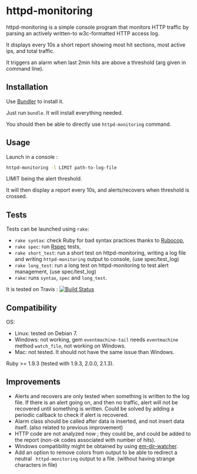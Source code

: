 httpd-monitoring
================
httpd-monitoring is a simple console program that monitors HTTP traffic by parsing an actively written-to w3c-formatted HTTP access log.

It displays every 10s a short report showing most hit sections, most active ips, and total traffic.

It triggers an alarm when last 2min hits are above a threshold (arg given in command line).

## Installation

Use [Bundler](http://bundler.io) to install it.

Just run `bundle`. It will install everything needed.

You should then be able to directly use `httpd-monitoring` command.

## Usage

Launch in a console :

```bash
httpd-monitoring -l LIMIT path-to-log-file
```

LIMIT being the alert threshold.

It will then display a report every 10s, and alerts/recovers when threshold is crossed.

## Tests

Tests can be launched using `rake`:
- `rake syntax`: check Ruby for bad syntax practices thanks to [Rubocop](https://github.com/bbatsov/rubocop),
- `rake spec`: run [Rspec](http://rspec.info) tests,
- `rake short_test`: run a short test on httpd-monitoring, writing a log file and writing `httpd-monitoring` output to console, (use spec/test_log)
- `rake long_test`: run a long test on httpd-monitoring to test alert management, (use spec/test_log)
- `rake`: runs `syntax`, `spec` and `long_test`.

It is tested on Travis : [![Build Status](https://travis-ci.org/degemer/httpd-monitoring.svg?branch=master)](https://travis-ci.org/degemer/httpd-monitoring)

## Compatibility

OS:
- Linux: tested on Debian 7.
- Windows: not working, gem `eventmachine-tail` needs `eventmachine` method `watch_file`, not working on Windows.
- Mac: not tested. It should not have the same issue than Windows.

Ruby >= 1.9.3 (tested with 1.9.3, 2.0.0, 2.1.3).

## Improvements

- Alerts and recovers are only tested when something is written to the log file. If there is an alert going on, and then no traffic, alert will not be recovered until something is written. Could be solved by adding a periodic callback to check if alert is recovered.
- Alarm class should be called after data is inserted, and not insert data itself. (also related to previous improvement)
- HTTP code are not analyzed now ; they could be, and could be added to the report (non-ok codes associated with number of hits).
- Windows compatibility might be obtained by using [em-dir-watcher](https://github.com/mockko/em-dir-watcher).
- Add an option to remove colors from output to be able to redirect a neutral ` httpd-monitoring` output to a file. (without having strange characters in file)
